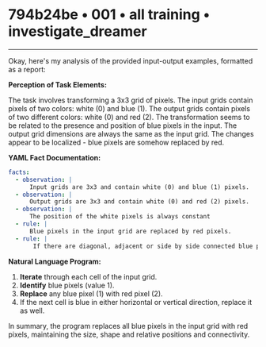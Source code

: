 # 794b24be • 001 • all training • investigate_dreamer

---
Okay, here's my analysis of the provided input-output examples, formatted as a report:

**Perception of Task Elements:**

The task involves transforming a 3x3 grid of pixels. The input grids contain pixels of two colors: white (0) and blue (1). The output grids contain pixels of two different colors: white (0) and red (2). The transformation seems to be related to the presence and position of blue pixels in the input.  The output grid dimensions are always the same as the input grid. The changes appear to be localized - blue pixels are somehow replaced by red.

**YAML Fact Documentation:**



```yaml
facts:
  - observation: |
      Input grids are 3x3 and contain white (0) and blue (1) pixels.
  - observation: |
      Output grids are 3x3 and contain white (0) and red (2) pixels.
  - observation: |
      The position of the white pixels is always constant
  - rule: |
      Blue pixels in the input grid are replaced by red pixels.
  - rule: |
       If there are diagonal, adjacent or side by side connected blue pixels, they become a single object spanning the same place as the original blue pixel.
```



**Natural Language Program:**

1.  **Iterate** through each cell of the input grid.
2.  **Identify** blue pixels (value 1).
3.  **Replace** any blue pixel (1) with red pixel (2).
4.   If the next cell is blue in either horizontal or vertical direction, replace it as well.

In summary, the program replaces all blue pixels in the input grid with red pixels, maintaining the size, shape and relative positions and connectivity.


